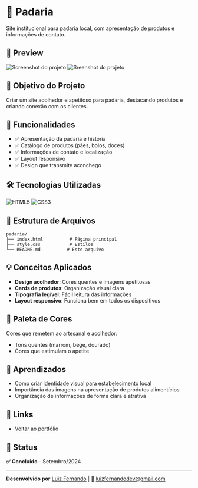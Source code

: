 # 🥖 Padaria

Site institucional para padaria local, com apresentação de produtos e informações de contato.

## 📸 Preview

![Screenshot do projeto](https://github.com/Luiz-9858/Portf-lio-simples-com-formul-rio/blob/main/projetos/padaria/padaria-second-page.png)
![Sreenshot do projeto](https://github.com/Luiz-9858/Portf-lio-simples-com-formul-rio/blob/main/projetos/padaria/padariasanta.png)

## 🎯 Objetivo do Projeto

Criar um site acolhedor e apetitoso para padaria, destacando produtos e criando conexão com os clientes.

## 🚀 Funcionalidades

- ✅ Apresentação da padaria e história
- ✅ Catálogo de produtos (pães, bolos, doces)
- ✅ Informações de contato e localização
- ✅ Layout responsivo
- ✅ Design que transmite aconchego

## 🛠️ Tecnologias Utilizadas

![HTML5](https://img.shields.io/badge/HTML5-E34F26?style=flat&logo=html5&logoColor=white)
![CSS3](https://img.shields.io/badge/CSS3-1572B6?style=flat&logo=css3&logoColor=white)

## 📂 Estrutura de Arquivos
```
padaria/
├── index.html          # Página principal
├── style.css           # Estilos
└── README.md          # Este arquivo
```
## 💡 Conceitos Aplicados

- **Design acolhedor**: Cores quentes e imagens apetitosas
- **Cards de produtos**: Organização visual clara
- **Tipografia legível**: Fácil leitura das informações
- **Layout responsivo**: Funciona bem em todos os dispositivos

## 🎨 Paleta de Cores

Cores que remetem ao artesanal e acolhedor:
- Tons quentes (marrom, bege, dourado)
- Cores que estimulam o apetite

## 📝 Aprendizados

- Como criar identidade visual para estabelecimento local
- Importância das imagens na apresentação de produtos alimentícios
- Organização de informações de forma clara e atrativa

## 🔗 Links

- [Voltar ao portfólio](../../)

## 📅 Status

**✅ Concluído** - Setembro/2024

---

**Desenvolvido por** [Luiz Fernando](https://github.com/Luiz-9858) | 📧 luizfernandodev@gmail.com
